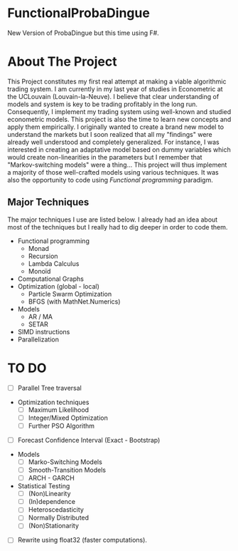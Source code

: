 # FunctionalProbaDingue
New Version of ProbaDingue but this time using F#.

# About The Project
This Project constitutes my first real attempt at making a viable algorithmic trading system. I am currently in my last year of studies in Econometric at the UCLouvain (Louvain-la-Neuve). I believe that clear understanding of models and system is key to be trading profitably in the long run. Consequently, I implement my trading system using well-known and studied econometric models. This project is also the time to learn new concepts and apply them empirically. I originally wanted to create a brand new model to understand the markets but I soon realized that all my "findings" were already well understood and completely generalized. For instance, I was interested in creating an adaptative model based on dummy variables which would create non-linearities in the parameters but I remember that "Markov-switching models" were a thing... This project will thus implement a majority of those well-crafted models using various techniques. It was also the opportunity to code using *Functional programming* paradigm.
## Major Techniques
The major techniques I use are listed below. I already had an idea about most of the techniques but I really had to dig deeper in order to code them. 
+ Functional programming
  + Monad
  + Recursion
  + Lambda Calculus
  + Monoïd
+ Computational Graphs
+ Optimization (global - local) 
  + Particle Swarm Optimization 
  + BFGS (with MathNet.Numerics) 
+ Models
  + AR / MA
  + SETAR
+ SIMD instructions
+ Parallelization

# TO DO
- [ ] Parallel Tree traversal
+ Optimization techniques
  - [ ] Maximum Likelihood
  - [ ] Integer/Mixed Optimization   
  - [ ] Further PSO Algorithm
- [ ] Forecast Confidence Interval (Exact - Bootstrap)
+ Models
  - [ ] Marko-Switching Models
  - [ ] Smooth-Transition Models
  - [ ] ARCH - GARCH
+ Statistical Testing
  - [ ] (Non)Linearity
  - [ ] (In)dependence
  - [ ] Heteroscedasticity
  - [ ] Normally Distributed
  - [ ] (Non)Stationarity
- [ ] Rewrite using float32 (faster computations).
